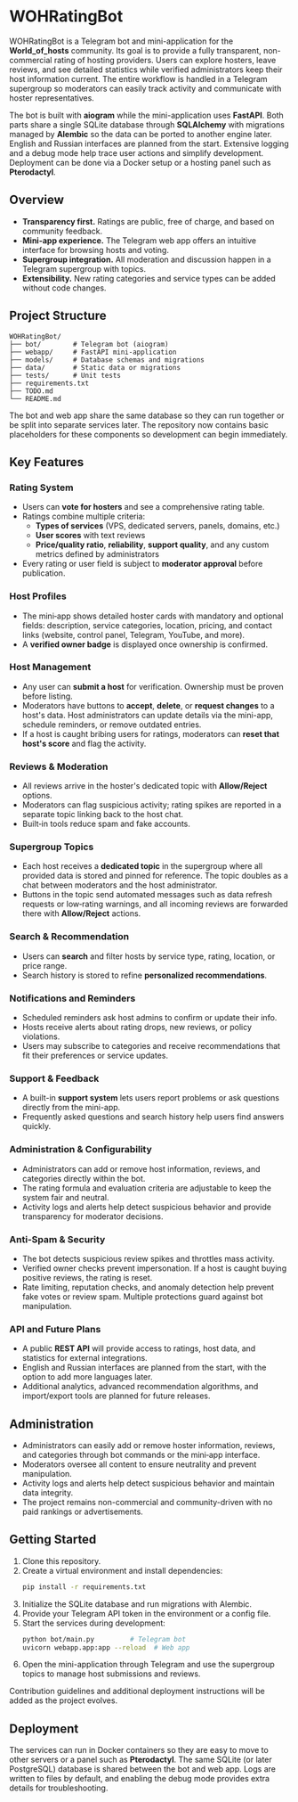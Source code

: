 # WOHRatingBot

WOHRatingBot is a Telegram bot and mini-application for the
**World_of_hosts** community. Its goal is to provide a fully
transparent, non-commercial rating of hosting providers. Users can
explore hosters, leave reviews, and see detailed statistics while
verified administrators keep their host information current. The entire
workflow is handled in a Telegram supergroup so moderators can easily
track activity and communicate with hoster representatives.

The bot is built with **aiogram** while the mini-application uses
**FastAPI**. Both parts share a single SQLite database through
**SQLAlchemy** with migrations managed by **Alembic** so the data can be
ported to another engine later. English and Russian interfaces are
planned from the start. Extensive logging and a debug mode help trace
user actions and simplify development. Deployment can be done via a
Docker setup or a hosting panel such as **Pterodactyl**.

## Overview
- **Transparency first.** Ratings are public, free of charge, and based
  on community feedback.
- **Mini-app experience.** The Telegram web app offers an intuitive
  interface for browsing hosts and voting.
- **Supergroup integration.** All moderation and discussion happen in a
  Telegram supergroup with topics.
- **Extensibility.** New rating categories and service types can be
  added without code changes.

## Project Structure

```
WOHRatingBot/
├── bot/        # Telegram bot (aiogram)
├── webapp/     # FastAPI mini-application
├── models/     # Database schemas and migrations
├── data/       # Static data or migrations
├── tests/      # Unit tests
├── requirements.txt
├── TODO.md
└── README.md
```

The bot and web app share the same database so they can run together or
be split into separate services later.
The repository now contains basic placeholders for these components so development can begin immediately.

## Key Features

### Rating System
- Users can **vote for hosters** and see a comprehensive rating table.
- Ratings combine multiple criteria:
  - **Types of services** (VPS, dedicated servers, panels, domains, etc.)
  - **User scores** with text reviews
  - **Price/quality ratio**, **reliability**, **support quality**, and any
    custom metrics defined by administrators
- Every rating or user field is subject to **moderator approval** before
  publication.

### Host Profiles
- The mini‑app shows detailed hoster cards with mandatory and optional
  fields: description, service categories, location, pricing, and
  contact links (website, control panel, Telegram, YouTube, and more).
- A **verified owner badge** is displayed once ownership is confirmed.

### Host Management
- Any user can **submit a host** for verification. Ownership must be
  proven before listing.
- Moderators have buttons to **accept**, **delete**, or **request
  changes** to a host's data. Host administrators can update details via
  the mini-app, schedule reminders, or remove outdated entries.
- If a host is caught bribing users for ratings, moderators can
  **reset that host's score** and flag the activity.

### Reviews & Moderation
- All reviews arrive in the hoster's dedicated topic with
  **Allow/Reject** options.
- Moderators can flag suspicious activity; rating spikes are reported in
  a separate topic linking back to the host chat.
- Built‑in tools reduce spam and fake accounts.

### Supergroup Topics
- Each host receives a **dedicated topic** in the supergroup where all
  provided data is stored and pinned for reference. The topic doubles as
  a chat between moderators and the host administrator.
- Buttons in the topic send automated messages such as data refresh
  requests or low‑rating warnings, and all incoming reviews are forwarded
  there with **Allow/Reject** actions.

### Search & Recommendation
- Users can **search** and filter hosts by service type, rating,
  location, or price range.
- Search history is stored to refine **personalized recommendations**.

### Notifications and Reminders
- Scheduled reminders ask host admins to confirm or update their info.
- Hosts receive alerts about rating drops, new reviews, or policy
  violations.
- Users may subscribe to categories and receive recommendations that fit
  their preferences or service updates.

### Support & Feedback
- A built-in **support system** lets users report problems or ask
  questions directly from the mini-app.
- Frequently asked questions and search history help users find answers
  quickly.

### Administration & Configurability
- Administrators can add or remove host information, reviews, and
  categories directly within the bot.
- The rating formula and evaluation criteria are adjustable to keep the
  system fair and neutral.
- Activity logs and alerts help detect suspicious behavior and provide
  transparency for moderator decisions.

### Anti‑Spam & Security
- The bot detects suspicious review spikes and throttles mass activity.
- Verified owner checks prevent impersonation. If a host is caught buying
  positive reviews, the rating is reset.
- Rate limiting, reputation checks, and anomaly detection help prevent
  fake votes or review spam. Multiple protections guard against bot
  manipulation.

### API and Future Plans
- A public **REST API** will provide access to ratings, host data, and
  statistics for external integrations.
- English and Russian interfaces are planned from the start,
  with the option to add more languages later.
- Additional analytics, advanced recommendation algorithms, and import/export tools are planned for future releases.

## Administration
- Administrators can easily add or remove hoster information, reviews,
  and categories through bot commands or the mini‑app interface.
- Moderators oversee all content to ensure neutrality and prevent
  manipulation.
- Activity logs and alerts help detect suspicious behavior and maintain
  data integrity.
- The project remains non-commercial and community-driven with no paid
  rankings or advertisements.

## Getting Started
1. Clone this repository.
2. Create a virtual environment and install dependencies:
   ```bash
   pip install -r requirements.txt
   ```
3. Initialize the SQLite database and run migrations with Alembic.
4. Provide your Telegram API token in the environment or a config file.
5. Start the services during development:
   ```bash
   python bot/main.py         # Telegram bot
   uvicorn webapp.app:app --reload  # Web app
   ```
6. Open the mini-application through Telegram and use the supergroup
   topics to manage host submissions and reviews.

Contribution guidelines and additional deployment instructions will be
added as the project evolves.

## Deployment
The services can run in Docker containers so they are easy to move to
other servers or a panel such as **Pterodactyl**. The same SQLite (or
later PostgreSQL) database is shared between the bot and web app. Logs
are written to files by default, and enabling the debug mode provides
extra details for troubleshooting.

